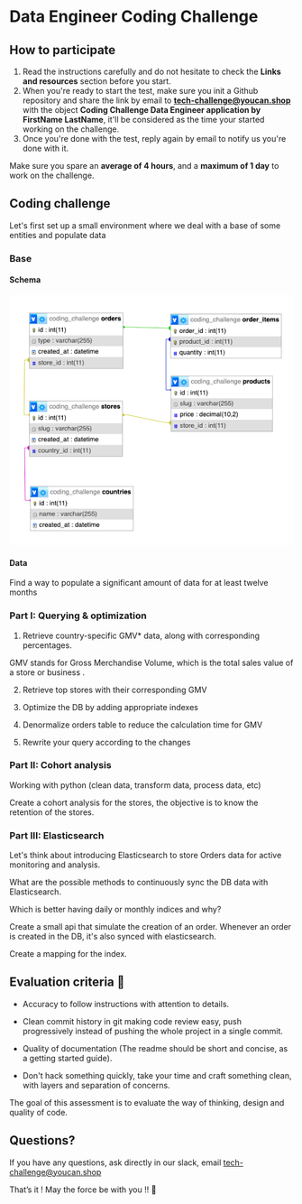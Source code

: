 # Data Engineer Coding Challenge

## How to participate
1. Read the instructions carefully and do not hesitate to check the **Links and resources** section before you start. 
2. When you're ready to start the test, make sure you init a Github repository and share the link by email to **tech-challenge@youcan.shop** with the object **Coding Challenge Data Engineer application by FirstName LastName**, it'll be considered as the time your started working on the challenge.
3. Once you're done with the test, reply again by email to notify us you're done with it. 

Make sure you spare an **average of 4 hours**, and a **maximum of 1 day** to work on the challenge.

## Coding challenge
Let's first set up a small environment where we deal with a base of some entities and populate data

### Base

#### Schema

![Schema](https://raw.githubusercontent.com/youcan-shop/coding-challenges/master/Data%20Engineer/schema.png "Schema")

#### Data
Find a way to populate a significant amount of data for at least twelve months

### Part I: Querying & optimization 
1. Retrieve country-specific GMV* data, along with corresponding percentages.

GMV stands for Gross Merchandise Volume, which is the total sales value of a store or business .

2. Retrieve top stores with their corresponding GMV
3. Optimize the DB by adding appropriate indexes

4. Denormalize orders table to reduce the calculation time for GMV

5. Rewrite your query according to the changes

### Part II: Cohort analysis
Working with python (clean data, transform data, process data, etc)

Create a cohort analysis for the stores, the objective is to know the retention of the stores.

### Part III: Elasticsearch

Let's think about introducing Elasticsearch to store Orders data for active monitoring and analysis.

What are the possible methods to continuously sync the DB data with Elasticsearch. 

Which is better having daily or monthly indices and why?

Create a small api that simulate the creation of an order. Whenever an order is created in the DB, it's also synced with elasticsearch.

Create a mapping for the index.

## Evaluation criteria 🚨
- Accuracy to follow instructions with attention to details.
- Clean commit history in git making code review easy, push progressively instead of pushing the whole project in a single commit.
- Quality of documentation (The readme should be short and concise, as a getting started guide).
 
- Don't hack something quickly, take your time and craft something clean, with layers and separation of concerns.

The goal of this assessment is to evaluate the way of thinking, design and quality of code. 

## Questions?
If you have any questions, ask directly in our slack, email tech-challenge@youcan.shop

That’s it ! May the force be with you !! 🖖 
